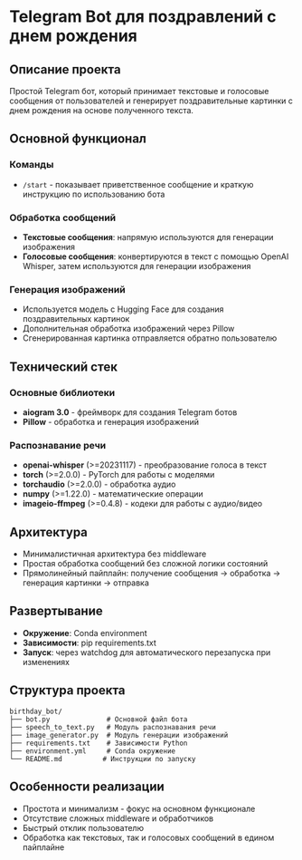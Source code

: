 # Telegram Bot для поздравлений с днем рождения

## Описание проекта
Простой Telegram бот, который принимает текстовые и голосовые сообщения от пользователей и генерирует поздравительные картинки с днем рождения на основе полученного текста.

## Основной функционал

### Команды
- `/start` - показывает приветственное сообщение и краткую инструкцию по использованию бота

### Обработка сообщений
- **Текстовые сообщения**: напрямую используются для генерации изображения
- **Голосовые сообщения**: конвертируются в текст с помощью OpenAI Whisper, затем используются для генерации изображения

### Генерация изображений
- Используется модель с Hugging Face для создания поздравительных картинок
- Дополнительная обработка изображений через Pillow
- Сгенерированная картинка отправляется обратно пользователю

## Технический стек

### Основные библиотеки
- **aiogram 3.0** - фреймворк для создания Telegram ботов
- **Pillow** - обработка и генерация изображений

### Распознавание речи
- **openai-whisper** (>=20231117) - преобразование голоса в текст
- **torch** (>=2.0.0) - PyTorch для работы с моделями
- **torchaudio** (>=2.0.0) - обработка аудио
- **numpy** (>=1.22.0) - математические операции
- **imageio-ffmpeg** (>=0.4.8) - кодеки для работы с аудио/видео

## Архитектура
- Минималистичная архитектура без middleware
- Простая обработка сообщений без сложной логики состояний
- Прямолинейный пайплайн: получение сообщения → обработка → генерация картинки → отправка

## Развертывание
- **Окружение**: Conda environment
- **Зависимости**: pip requirements.txt
- **Запуск**: через watchdog для автоматического перезапуска при изменениях

## Структура проекта
```
birthday_bot/
├── bot.py              # Основной файл бота
├── speech_to_text.py   # Модуль распознавания речи
├── image_generator.py  # Модуль генерации изображений
├── requirements.txt    # Зависимости Python
├── environment.yml     # Conda окружение
└── README.md          # Инструкции по запуску
```

## Особенности реализации
- Простота и минимализм - фокус на основном функционале
- Отсутствие сложных middleware и обработчиков
- Быстрый отклик пользователю
- Обработка как текстовых, так и голосовых сообщений в едином пайплайне
